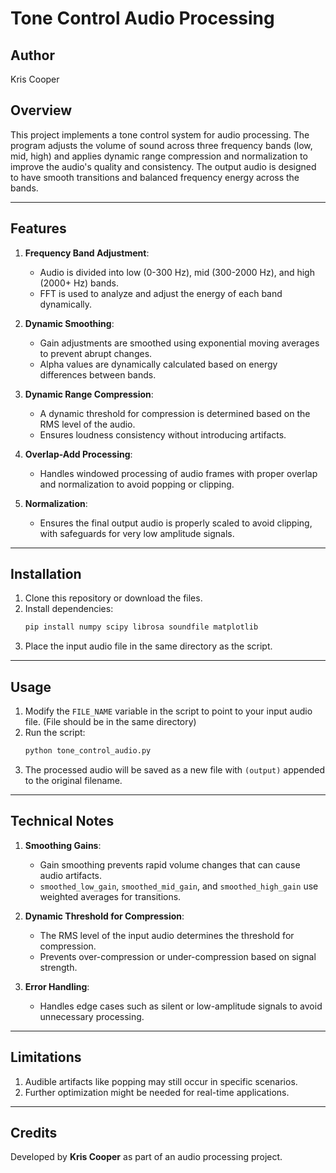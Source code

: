 # Tone Control Audio Processing

## Author
Kris Cooper

## Overview
This project implements a tone control system for audio processing. The program adjusts the volume of sound across three frequency bands (low, mid, high) and applies dynamic range compression and normalization to improve the audio's quality and consistency. The output audio is designed to have smooth transitions and balanced frequency energy across the bands.

---

## Features
1. **Frequency Band Adjustment**:
   - Audio is divided into low (0-300 Hz), mid (300-2000 Hz), and high (2000+ Hz) bands.
   - FFT is used to analyze and adjust the energy of each band dynamically.

2. **Dynamic Smoothing**:
   - Gain adjustments are smoothed using exponential moving averages to prevent abrupt changes.
   - Alpha values are dynamically calculated based on energy differences between bands.

3. **Dynamic Range Compression**:
   - A dynamic threshold for compression is determined based on the RMS level of the audio.
   - Ensures loudness consistency without introducing artifacts.

4. **Overlap-Add Processing**:
   - Handles windowed processing of audio frames with proper overlap and normalization to avoid popping or clipping.

5. **Normalization**:
   - Ensures the final output audio is properly scaled to avoid clipping, with safeguards for very low amplitude signals.

---

## Installation
1. Clone this repository or download the files.
2. Install dependencies:
   ```bash
   pip install numpy scipy librosa soundfile matplotlib
   ```
3. Place the input audio file in the same directory as the script.

---

## Usage
1. Modify the `FILE_NAME` variable in the script to point to your input audio file. (File should be in the same directory)
2. Run the script:
   ```bash
   python tone_control_audio.py
   ```
3. The processed audio will be saved as a new file with `(output)` appended to the original filename.

---

## Technical Notes
1. **Smoothing Gains**:
   - Gain smoothing prevents rapid volume changes that can cause audio artifacts.
   - `smoothed_low_gain`, `smoothed_mid_gain`, and `smoothed_high_gain` use weighted averages for transitions.

2. **Dynamic Threshold for Compression**:
   - The RMS level of the input audio determines the threshold for compression.
   - Prevents over-compression or under-compression based on signal strength.

3. **Error Handling**:
   - Handles edge cases such as silent or low-amplitude signals to avoid unnecessary processing.

---

## Limitations
1. Audible artifacts like popping may still occur in specific scenarios.
2. Further optimization might be needed for real-time applications.

---

## Credits
Developed by **Kris Cooper** as part of an audio processing project.